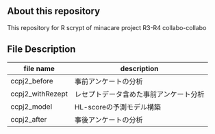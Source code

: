 ## About this repository
This repository for R scrypt of minacare project R3-R4 collabo-collabo


## File Description
|file name   | description  |
|---|---|
| ccpj2_before  | 事前アンケートの分析  |
| ccpj2_withRezept  | レセプトデータ含めた事前アンケート分析  |
| ccpj2_model  | HL-scoreの予測モデル構築  |
| ccpj2_after  | 事後アンケートの分析  |
